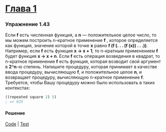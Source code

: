 # [Глава 1](../index.md#Глава-1-Построение-абстракций-с-помощью-процедур)

### Упражнение 1.43
Если **f** есть численная функция, а **n** — положительное целое число, то мы можем построить n-кратное применение **f** , которое определяется как функция, значение которой в точке **x** равно **f (f (. . . (f (x)) . . .))**. Например, если **f** есть функция **x → x + 1**, то n-кратным применением **f** будет функция **x → x + n**. Если **f** есть операция возведения в квадрат, то n-кратное применение **f** есть функция, которая возводит свой аргумент в **2^n**-ю степень. Напишите процедуру, которая принимает в качестве ввода процедуру, вычисляющую **f**, и положительное целое **n**, и возвращает процедуру, вычисляющую n-кратное применение **f**. Требуется, чтобы Вашу процедуру можно было использовать в таких контекстах:

```clojure
((repeated square 2) 5)
; => 625
```

#### Решение
[Code](../../src/sicp/chapter01/1_43.clj) | [Test](../../test/sicp/chapter01/1_43_test.clj)
